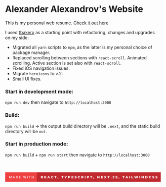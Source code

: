 # Alexander Alexandrov's Website

This is my personal web resume. [Check it out here](https://alexandrov.cc/)

I used [tbakerx](https://github.com/tbakerx/react-resume-template) as a starting point 
with refactoring, changes and upgrades on my side:

- Migrated all `yarn` scripts to `npm`, as the latter is my personal choice of package manager.
- Replaced scrolling between sections with `react-scroll`. Animated scrolling. Active section is set also with `react-scroll`.
- Fixed iOS navigation issues.
- Migrate `heroicons` to v.2.
- Small UI fixes.

### Start in development mode: 

`npm run dev` then navigate to `http://localhost:3000`

### Build: 

`npm run build` -> the output build directory will be `.next`, and the static build directory will be `out`.

### Start in production mode: 

`npm run build` + `npm run start` then navigate to `http://localhost:3000`

<br/><br/>
[![forthebadge](/src/images/made-with.svg)](https://forthebadge.com)
